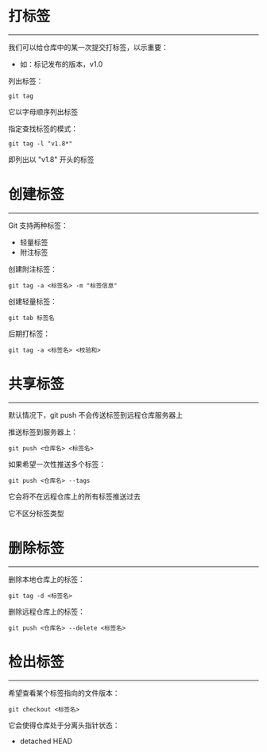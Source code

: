 # 打标签
---

我们可以给仓库中的某一次提交打标签，以示重要：
- 如：标记发布的版本，v1.0

列出标签：
```
git tag
```

它以字母顺序列出标签

指定查找标签的模式：
```
git tag -l "v1.8*"
```

即列出以 "v1.8" 开头的标签

# 创建标签
---

Git 支持两种标签：
- 轻量标签
- 附注标签

创建附注标签：
```
git tag -a <标签名> -m "标签信息"
```

创建轻量标签：
```
git tab 标签名
```

后期打标签：
```
git tag -a <标签名> <校验和>
```

# 共享标签
---

默认情况下，git push 不会传送标签到远程仓库服务器上

推送标签到服务器上：
```
git push <仓库名> <标签名>
```

如果希望一次性推送多个标签：
```
git push <仓库名> --tags
```

它会将不在远程仓库上的所有标签推送过去

它不区分标签类型

# 删除标签
---

删除本地仓库上的标签：
```
git tag -d <标签名>
```

删除远程仓库上的标签：
```
git push <仓库名> --delete <标签名>
```

# 检出标签
---

希望查看某个标签指向的文件版本：
```
git checkout <标签名>
```

它会使得仓库处于分离头指针状态：
- detached HEAD